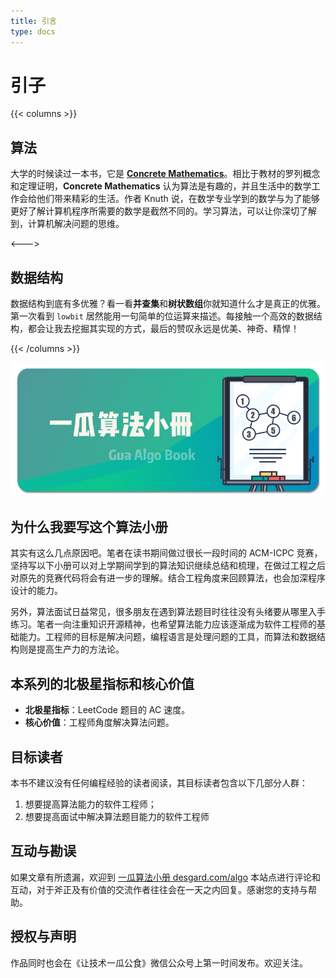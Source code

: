 ```yaml
---
title: 引言
type: docs
---
```


# 引子

{{< columns >}}

## 算法

大学的时候读过一本书，它是 [**Concrete Mathematics**]()。相比于教材的罗列概念和定理证明，**Concrete Mathematics** 认为算法是有趣的，并且生活中的数学工作会给他们带来精彩的生活。作者 Knuth 说，在数学专业学到的数学与为了能够更好了解计算机程序所需要的数学是截然不同的。学习算法，可以让你深切了解到，计算机解决问题的思维。

<--->

## 数据结构

数据结构到底有多优雅？看一看**并查集**和**树状数组**你就知道什么才是真正的优雅。第一次看到 `lowbit` 居然能用一句简单的位运算来描述。每接触一个高效的数据结构，都会让我去挖掘其实现的方式，最后的赞叹永远是优美、神奇、精悍！

{{< /columns >}}


![title](https://raw.githubusercontent.com/Desgard/algo/img/img/_index/algo-book-title.png)


## 为什么我要写这个算法小册

其实有这么几点原因吧。笔者在读书期间做过很长一段时间的 ACM-ICPC 竞赛，坚持写以下小册可以对上学期间学到的算法知识继续总结和梳理，在做过工程之后对原先的竞赛代码将会有进一步的理解。结合工程角度来回顾算法，也会加深程序设计的能力。

另外，算法面试日益常见，很多朋友在遇到算法题目时往往没有头绪要从哪里入手练习。笔者一向注重知识开源精神，也希望算法能力应该逐渐成为软件工程师的基础能力。工程师的目标是解决问题，编程语言是处理问题的工具，而算法和数据结构则是提高生产力的方法论。

## 本系列的北极星指标和核心价值

* **北极星指标**：LeetCode 题目的 AC 速度。
* **核心价值**：工程师角度解决算法问题。

## 目标读者

本书不建议没有任何编程经验的读者阅读，其目标读者包含以下几部分人群：

1. 想要提高算法能力的软件工程师；
2. 想要提高面试中解决算法题目能力的软件工程师

## 互动与勘误

如果文章有所遗漏，欢迎到 [一瓜算法小册 desgard.com/algo](https://www.desgard.com/algo/) 本站点进行评论和互动，对于斧正及有价值的交流作者往往会在一天之内回复。感谢您的支持与帮助。

## 授权与声明

作品同时也会在《让技术一瓜公食》微信公众号上第一时间发布。欢迎关注。

<!-- ![公众号二维码](https://raw.githubusercontent.com/Desgard/algo/img/img/_index/wechat-qrcode.png)

本作品采用 **[知识署名-非商业性使用-禁止演绎 （BY-NC-ND） 4.0 国际许可协议](https://creativecommons.org/licenses/by-nc-nd/4.0/legalcode.zh-Hans)** 进行许可。 -->

